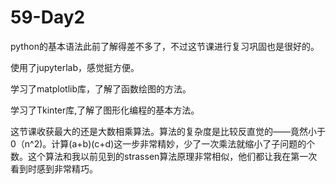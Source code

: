 # 59-Day2

python的基本语法此前了解得差不多了，不过这节课进行复习巩固也是很好的。

使用了jupyterlab，感觉挺方便。

学习了matplotlib库，了解了函数绘图的方法。

学习了Tkinter库,了解了图形化编程的基本方法。

这节课收获最大的还是大数相乘算法。算法的复杂度是比较反直觉的——竟然小于0（n^2)。计算(a+b)(c+d)这一步非常精妙，少了一次乘法就缩小了子问题的个数。这个算法和我以前见到的strassen算法原理非常相似，他们都让我在第一次看到时感到非常精巧。

